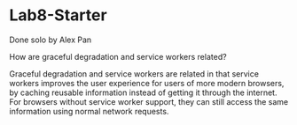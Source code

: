 # Lab8-Starter

Done solo by Alex Pan

How are graceful degradation and service workers related?

Graceful degradation and service workers are related in that service workers 
improves the user experience for users of more modern browsers, by caching reusable 
information instead of getting it through the internet. For browsers without service 
worker support, they can still access the same information using normal network requests.